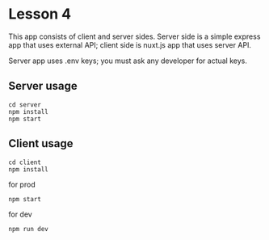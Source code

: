 # Lesson 4

This app consists of client and server sides. Server side is a simple express app that uses external API; client side is nuxt.js app that uses server API.

Server app uses .env keys; you must ask any developer for actual keys.

## Server usage
```
cd server
npm install
npm start
```

## Client usage
```
cd client
npm install
```

for prod
```
npm start
```

for dev
```
npm run dev
```
